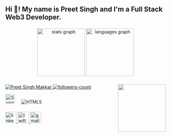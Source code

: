 <h2 align="left">Hi 👋! My name is Preet Singh and I'm a Full Stack Web3 Developer.</h2>

###

<div align="center">
  <img src="https://github-readme-stats.vercel.app/api?username=preetsinghmakkar&hide_title=false&hide_rank=false&show_icons=true&include_all_commits=true&count_private=true&disable_animations=false&theme=dracula&locale=en&hide_border=false" height="150" alt="stats graph" />
  <img src="https://github-readme-stats.vercel.app/api/top-langs?username=preetsinghmakkar&locale=en&hide_title=false&layout=compact&card_width=320&langs_count=5&theme=dracula&hide_border=false" height="150" alt="languages graph" />
</div>

###

<img align="right" height="150" src="https://i.giphy.com/media/v1.Y2lkPTc5MGI3NjExeWh0bzFjbWNpcmQ2MTRrbmliZ3Y4eXl0M3ZvZXE1aDRydXVzanNjaCZlcD12MV9pbnRlcm5hbF9naWZfYnlfaWQmY3Q9Zw/Rpl1sod1vCXK0L2SUN/giphy.gif"  />

###

<p align="left">
    <a href="https://github.com/preetsinghmakkar">
        <img src="https://komarev.com/ghpvc/?username=preetsinghmakkar&label=Profile%20views&color=0e75b6&style=flat" alt="Preet Singh Makkar" />
    </a>
    <a href="https://github.com/preetsinghmakkar?tab=followers">
        <img src="https://img.shields.io/github/followers/tirtheshjaintj?label=Followers&style=social" alt="followers-count">
    </a>
</p>

<div align="left">
  <img src="https://encrypted-tbn0.gstatic.com/images?q=tbn:ANd9GcTK5fBXn7gdNf-cAfk84sref9G_Rc8RrjnB6g&s" height="30" alt="Solidity logo"  />
  <img width="12" />
  <img alt="HTML5" src="https://camo.githubusercontent.com/c8f376119eb72e4557252c45ec162434fd844396a4787dae4d42d267a07b4a3b/68747470733a2f2f736b696c6c69636f6e732e6465762f69636f6e733f693d72656163742c766974652c6d6f6e676f64622c657870726573732c6e6f64656a732c7461696c77696e642c6a732c68746d6c2c6373732c6370702c632c6769742c76657263656c2c76697375616c73747564696f2c7673636f64652c7265706c69742c72656475782c706f73746d616e2c706f7765727368656c6c2c6d7973716c2c636f646570656e2c"  />
  <img width="12" />

<!--   <img src="https://cdn.jsdelivr.net/gh/devicons/devicon/icons/javascript/javascript-original.svg" height="30" alt="javascript logo"  />
  <img width="12" />
  <img src="https://cdn.jsdelivr.net/gh/devicons/devicon/icons/typescript/typescript-original.svg" height="30" alt="typescript logo"  />
  <img width="12" /> -->
<!--   <img src="https://cdn.jsdelivr.net/gh/devicons/devicon/icons/react/react-original.svg" height="30" alt="react logo"  />
  <img width="12" />
  <img src="https://cdn.jsdelivr.net/gh/devicons/devicon/icons/nextjs/nextjs-original.svg" height="30" alt="nextjs logo"  />
  <img width="12" />
  <img src="https://cdn.jsdelivr.net/gh/devicons/devicon/icons/solidity/solidity-original.svg" height="30" alt="solidity logo"  />
  <img width="12" />
  <img src="https://cdn.jsdelivr.net/gh/devicons/devicon/icons/react/react-original.svg" height="30" alt="react native logo"  />
  <img width="12" />
  <img width="12" />
  <img src="https://cdn.jsdelivr.net/gh/devicons/devicon/icons/nodejs/nodejs-original.svg" height="30" alt="nodejs logo"  />
  <img width="12" /> -->
<!--   <img src="https://assets.change.org/photos/4/dw/bs/ukdWbStGWSBsTBo-800x450-noPad.jpg?1609977468" height="30" alt="rust logo"  />
  <img width="12" />
  <img src="https://cdn.jsdelivr.net/gh/devicons/devicon/icons/express/express-original.svg" height="30" alt="express logo"  />
  <img width="12" />
  <img src="https://cdn.jsdelivr.net/gh/devicons/devicon/icons/mongodb/mongodb-original.svg" height="30" alt="mongodb logo"  />
  <img width="12" />
  <img src="https://cdn.jsdelivr.net/gh/devicons/devicon/icons/git/git-original.svg" height="30" alt="git logo"  />
  <img width="12" />
  <img src="https://play-lh.googleusercontent.com/PCpXdqvUWfCW1mXhH1Y_98yBpgsWxuTSTofy3NGMo9yBTATDyzVkqU580bfSln50bFU" height="30" alt="github logo"  />
  <img width="12" /> -->
</div>

###

<div align="left">
  <a href="https://www.linkedin.com/in/preet-singh-a65967302/" target="_blank">
    <img src="https://img.shields.io/static/v1?message=LinkedIn&logo=linkedin&label=&color=0077B5&logoColor=white&labelColor=&style=for-the-badge" height="35" alt="linkedin logo"  />
  </a>
  <a href="https://x.com/Preet132319" target="_blank">
    <img src="https://img.shields.io/static/v1?message=Twitter&logo=twitter&label=&color=1DA1F2&logoColor=white&labelColor=&style=for-the-badge" height="35" alt="twitter logo"  />
  </a>
  <a href="mailto:preetsinghmakkar154@gmail.com" target="_blank">
    <img src="https://img.shields.io/static/v1?message=Gmail&logo=gmail&label=&color=D14836&logoColor=white&labelColor=&style=for-the-badge" height="35" alt="gmail logo"  />
  </a>
</div>

###

<br clear="both">

###
